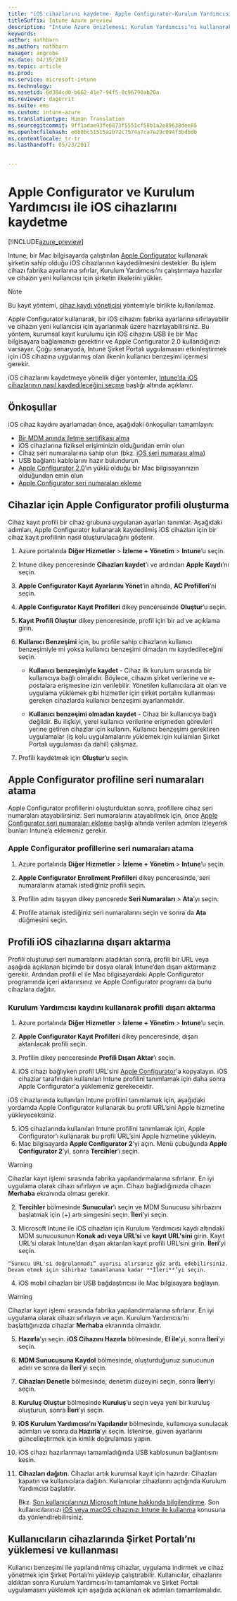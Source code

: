 ```yaml
---
title: "iOS cihazlarını kaydetme- Apple Configurator-Kurulum Yardımcısı"
titleSuffix: Intune Azure preview
description: "Intune Azure önizlemesi: Kurulum Yardımcısı’nı kullanarak şirkete ait iOS cihazlarını kaydetmek için Apple Configurator’ı kullanmayı öğrenin."
keywords: 
author: nathbarn
ms.author: nathbarn
manager: angrobe
ms.date: 04/15/2017
ms.topic: article
ms.prod: 
ms.service: microsoft-intune
ms.technology: 
ms.assetid: 6d384cd0-b662-41e7-94f5-0c96790ab20a
ms.reviewer: dagerrit
ms.suite: ems
ms.custom: intune-azure
ms.translationtype: Human Translation
ms.sourcegitcommit: 9ff1adae93fe6873f5551cf58b1a2e89638dee85
ms.openlocfilehash: e6b0bc51515a2b72c7574a7ca7e29c094f3bdbdb
ms.contentlocale: tr-tr
ms.lasthandoff: 05/23/2017


---
```


# <a name="enroll-ios-devices-with-apple-configurator-and-setup-assistant"></a>Apple Configurator ve Kurulum Yardımcısı ile iOS cihazlarını kaydetme

[!INCLUDE[azure_preview](./includes/azure_preview.md)]

Intune, bir Mac bilgisayarda çalıştırılan [Apple Configurator](https://itunes.apple.com/us/app/apple-configurator-2/id1037126344?mt=12) kullanarak şirketin sahip olduğu iOS cihazlarının kaydedilmesini destekler. Bu işlem cihazı fabrika ayarlarına sıfırlar, Kurulum Yardımcısı’nı çalıştırmaya hazırlar ve cihazın yeni kullanıcısı için şirketin ilkelerini yükler.

>[!NOTE]
>Bu kayıt yöntemi, [cihaz kaydı yöneticisi](device-enrollment-manager-enroll.md) yöntemiyle birlikte kullanılamaz.

Apple Configurator kullanarak, bir iOS cihazını fabrika ayarlarına sıfırlayabilir ve cihazın yeni kullanıcısı için ayarlanmak üzere hazırlayabilirsiniz. Bu yöntem, kurumsal kayıt kurulumu için iOS cihazını USB ile bir Mac bilgisayara bağlamanızı gerektirir ve Apple Configurator 2.0 kullandığınızı varsayar. Çoğu senaryoda, Intune Şirket Portalı uygulamasını etkinleştirmek için iOS cihazına uygulanmış olan ilkenin kullanıcı benzeşimi içermesi gerekir.

iOS cihazlarını kaydetmeye yönelik diğer yöntemler, [Intune’da iOS cihazlarının nasıl kaydedileceğini seçme](enrollment-method-choose-ios.md) başlığı altında açıklanır.

## <a name="prerequisites"></a>Önkoşullar

iOS cihaz kaydını ayarlamadan önce, aşağıdaki önkoşulları tamamlayın:

- [Bir MDM anında iletme sertifikası alma](apple-mdm-push-certificate-get.md)
- iOS cihazlarına fiziksel erişiminizin olduğundan emin olun
- Cihaz seri numaralarına sahip olun (bkz. [iOS seri numarası alma](https://support.apple.com//HT204308))
- USB bağlantı kablolarını hazır bulundurun
- [Apple Configurator 2.0](https://itunes.apple.com/us/app/apple-configurator-2/id1037126344?mt=12)’ın yüklü olduğu bir Mac bilgisayarınızın olduğundan emin olun
- [Apple Configurator seri numaraları ekleme](apple-configurator-serial-numbers-add.md)


## <a name="create-an-apple-configurator-profile-for-devices"></a>Cihazlar için Apple Configurator profili oluşturma

Cihaz kayıt profili bir cihaz grubuna uygulanan ayarları tanımlar. Aşağıdaki adımları, Apple Configurator kullanarak kaydedilmiş iOS cihazları için bir cihaz kayıt profilinin nasıl oluşturulacağını gösterir.

1. Azure portalında **Diğer Hizmetler** > **İzleme + Yönetim** > **Intune**’u seçin.

2. Intune dikey penceresinde **Cihazları kaydet**’i ve ardından **Apple Kaydı**’nı seçin.

3. **Apple Configurator Kayıt Ayarlarını Yönet**’in altında, **AC Profilleri**’ni seçin.

4. **Apple Configurator Kayıt Profilleri** dikey penceresinde **Oluştur**’u seçin.

5. **Kayıt Profili Oluştur** dikey penceresinde, profil için bir ad ve açıklama girin.

6. **Kullanıcı Benzeşimi** için, bu profile sahip cihazların kullanıcı benzeşimiyle mi yoksa kullanıcı benzeşimi olmadan mı kaydedileceğini seçin.

   - **Kullanıcı benzeşimiyle kaydet** - Cihaz ilk kurulum sırasında bir kullanıcıya bağlı olmalıdır. Böylece, cihazın şirket verilerine ve e-postalara erişmesine izin verilebilir. Yönetilen kullanıcılara ait olan ve uygulama yüklemek gibi hizmetler için şirket portalını kullanması gereken cihazlarda kullanıcı benzeşimi ayarlanmalıdır.

   - **Kullanıcı benzeşimi olmadan kaydet** - Cihaz bir kullanıcıya bağlı değildir. Bu ilişkiyi, yerel kullanıcı verilerine erişmeden görevleri yerine getiren cihazlar için kullanın. Kullanıcı benzeşimi gerektiren uygulamalar (iş kolu uygulamalarını yüklemek için kullanılan Şirket Portalı uygulaması da dahil) çalışmaz.

7. Profili kaydetmek için **Oluştur**’u seçin.

## <a name="assign-serial-numbers-to-an-apple-configurator-profile"></a>Apple Configurator profiline seri numaraları atama

Apple Configurator profillerini oluşturduktan sonra, profillere cihaz seri numaraları atayabilirsiniz. Seri numaralarını atayabilmek için, önce [Apple Configurator seri numaraları ekleme](apple-configurator-serial-numbers-add.md) başlığı altında verilen adımları izleyerek bunları Intune’a eklemeniz gerekir.

### <a name="assign-serial-numbers-to-apple-configurator-profiles"></a>Apple Configurator profillerine seri numaraları atama

1. Azure portalında **Diğer Hizmetler** > **İzleme + Yönetim** > **Intune**’u seçin.

2. **Apple Configurator Enrollment Profilleri** dikey penceresinde, seri numaralarını atamak istediğiniz profili seçin.

3. Profilin adını taşıyan dikey pencerede **Seri Numaraları** > **Ata**’yı seçin.

4. Profile atamak istediğiniz seri numaralarını seçin ve sonra da **Ata** düğmesini seçin.

## <a name="export-the-profile-to-ios-devices"></a>Profili iOS cihazlarına dışarı aktarma

Profili oluşturup seri numaralarını atadıktan sonra, profili bir URL veya aşağıda açıklanan biçimde bir dosya olarak Intune’dan dışarı aktarmanız gerekir. Ardından profili el ile Mac bilgisayardaki Apple Configurator programında içeri aktarırsınız ve Apple Configurator programı da bunu cihazlara dağıtır.

### <a name="export-a-profile-using-setup-assistant-enrollment"></a>Kurulum Yardımcısı kaydını kullanarak profili dışarı aktarma

1. Azure portalında **Diğer Hizmetler** > **İzleme + Yönetim** > **Intune**’u seçin.

2. **Apple Configurator Kayıt Profilleri** dikey penceresinde, dışarı aktarılacak profili seçin.

3. Profilin dikey penceresinde **Profili Dışarı Aktar**’ı seçin.

4. iOS cihazı bağlıyken profil URL'sini [Apple Configurator](https://itunes.apple.com/us/app/apple-configurator-2/id1037126344?mt=12)'a kopyalayın. iOS cihazlar tarafından kullanılan Intune profilini tanımlamak için daha sonra Apple Configurator'a yüklemeniz gerekecektir.

  iOS cihazlarında kullanılan Intune profilini tanımlamak için, aşağıdaki yordamda Apple Configurator kullanarak bu profil URL’sini Apple hizmetine yükleyeceksiniz.

5. iOS cihazlarında kullanılan Intune profilini tanımlamak için, Apple Configurator’ı kullanarak bu profil URL’sini Apple hizmetine yükleyin.
 1.  Mac bilgisayarda **Apple Configurator 2**'yi açın. Menü çubuğunda **Apple Configurator 2**’yi, sonra **Tercihler**’i seçin.
  > [!WARNING]
  > Cihazlar kayıt işlemi sırasında fabrika yapılandırmalarına sıfırlanır. En iyi uygulama olarak cihazı sıfırlayın ve açın. Cihazı bağladığınızda cihazın **Merhaba** ekranında olması gerekir.

  2. **Tercihler** bölmesinde **Sunucular**’ı seçin ve MDM Sunucusu sihirbazını başlatmak için (+) artı simgesini seçin. **İleri**’yi seçin.

  3. Microsoft Intune ile iOS cihazları için Kurulum Yardımcısı kaydı altındaki MDM sunucusunun **Konak adı veya URL’si** ve **kayıt URL'sini** girin. Kayıt URL’si olarak Intune’dan dışarı aktarılan kayıt profili URL’sini girin. **İleri**’yi seçin.  

    “Sunucu URL'si doğrulanmadı” uyarısı alırsanız göz ardı edebilirsiniz. Devam etmek için sihirbaz tamamlanana kadar **İleri**’yi seçin.

  4.  iOS mobil cihazları bir USB bağdaştırıcısı ile Mac bilgisayara bağlayın.
  > [!WARNING]
  > Cihazlar kayıt işlemi sırasında fabrika yapılandırmalarına sıfırlanır. En iyi uygulama olarak cihazı sıfırlayın ve açın. Kurulum Yardımcısı’nı başlattığınızda cihazlar **Merhaba** ekranında olmalıdır.

  5.  **Hazırla**’yı seçin. **iOS Cihazını Hazırla** bölmesinde, **El ile**’yi, sonra **İleri**’yi seçin.
  6. **MDM Sunucusuna Kaydol** bölmesinde, oluşturduğunuz sunucunun adını ve sonra da **İleri**’yi seçin.
  7. **Cihazları Denetle** bölmesinde, denetim düzeyini seçin, sonra **İleri**’yi seçin.
  8. **Kuruluş Oluştur** bölmesinde **Kuruluş**’u seçin veya yeni bir kuruluş oluşturun, sonra **İleri**’yi seçin.
  9. **iOS Kurulum Yardımcısı’nı Yapılandır** bölmesinde, kullanıcıya sunulacak adımları ve sonra da **Hazırla**’yı seçin. İstenirse, güven ayarlarını güncelleştirmek için kimlik doğrulaması yapın.  
  10. iOS cihazı hazırlanmayı tamamladığında USB kablosunun bağlantısını kesin.  
6.  **Cihazları dağıtın**.
    Cihazlar artık kurumsal kayıt için hazırdır. Cihazları kapatın ve kullanıcılara dağıtın. Kullanıcılar cihazlarını açtığında Kurulum Yardımcısı başlatılır.

    Bkz. [Son kullanıcılarınızı Microsoft Intune hakkında bilgilendirme](https://docs.microsoft.com/intune/deploy-use/how-to-educate-your-end-users-about-microsoft-intune). Son kullanıcılarınızı [iOS veya macOS cihazınızı Intune ile kullanma](https://docs.microsoft.com/intune/deploy-use/how-to-educate-your-end-users-about-microsoft-intune) konusuna da yönlendirebilirsiniz.

## <a name="how-users-install-and-use-the-company-portal-on-their-devices"></a>Kullanıcıların cihazlarında Şirket Portalı’nı yüklemesi ve kullanması

Kullanıcı benzeşimi ile yapılandırılmış cihazlar, uygulama indirmek ve cihaz yönetmek için Şirket Portalı’nı yükleyip çalıştırabilir. Kullanıcılar, cihazlarını aldıktan sonra Kurulum Yardımcısı’nı tamamlamak ve Şirket Portalı uygulamasını yüklemek için aşağıda açıklanan ek adımları tamamlamalıdır.

